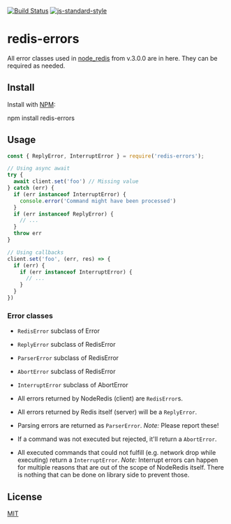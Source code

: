 [![Build Status](https://travis-ci.org/NodeRedis/redis-errors.png?branch=master)](https://travis-ci.org/NodeRedis/redis-errors)
[![js-standard-style](https://img.shields.io/badge/code%20style-standard-brightgreen.svg)](http://standardjs.com/)

# redis-errors

All error classes used in [node_redis](https://github.com/NodeRedis/node_redis) from v.3.0.0 are in here. They can be required as needed.

## Install

Install with [NPM](https://npmjs.org/):

  npm install redis-errors

## Usage

```js
const { ReplyError, InterruptError } = require('redis-errors');

// Using async await
try {
  await client.set('foo') // Missing value
} catch (err) {
  if (err instanceof InterruptError) {
    console.error('Command might have been processed')
  }
  if (err instanceof ReplyError) {
    // ...
  }
  throw err
}

// Using callbacks
client.set('foo', (err, res) => {
  if (err) {
    if (err instanceof InterruptError) {
      // ...
    }
  }
})
```

### Error classes

* `RedisError` subclass of Error
* `ReplyError` subclass of RedisError
* `ParserError` subclass of RedisError
* `AbortError` subclass of RedisError
* `InterruptError` subclass of AbortError

* All errors returned by NodeRedis (client) are `RedisError`s.
* All errors returned by Redis itself (server) will be a `ReplyError`.
* Parsing errors are returned as `ParserError`. *Note:* Please report these!
* If a command was not executed but rejected, it'll return a `AbortError`.
* All executed commands that could not fulfill (e.g. network drop while
  executing) return a `InterruptError`.
  *Note:* Interrupt errors can happen for multiple reasons that are out of the
  scope of NodeRedis itself. There is nothing that can be done on library side
  to prevent those.

## License

[MIT](./LICENSE)
